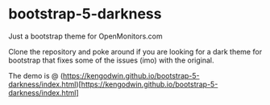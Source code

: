 # bootstrap-5-darkness
Just a bootstrap theme for OpenMonitors.com

Clone the repository and poke around if you are looking for a dark theme for bootstrap that fixes some of the issues (imo) with the original.

The demo is @ (https://kengodwin.github.io/bootstrap-5-darkness/index.html)[https://kengodwin.github.io/bootstrap-5-darkness/index.html]
